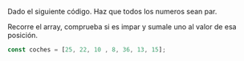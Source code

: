 Dado el siguiente código. Haz que todos los numeros sean par. 

Recorre el array, comprueba si es impar y sumale uno al valor de esa posición.

```js
const coches = [25, 22, 10 , 8, 36, 13, 15];
```